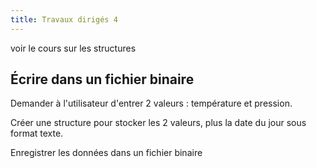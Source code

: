 ```yaml
---
title: Travaux dirigés 4
---
```


voir le cours sur les structures

## Écrire dans un fichier binaire

Demander à l'utilisateur d'entrer 2 valeurs : température et pression.

Créer une structure pour stocker les 2 valeurs, plus la date du jour sous format texte.

Enregistrer les données dans un fichier binaire
